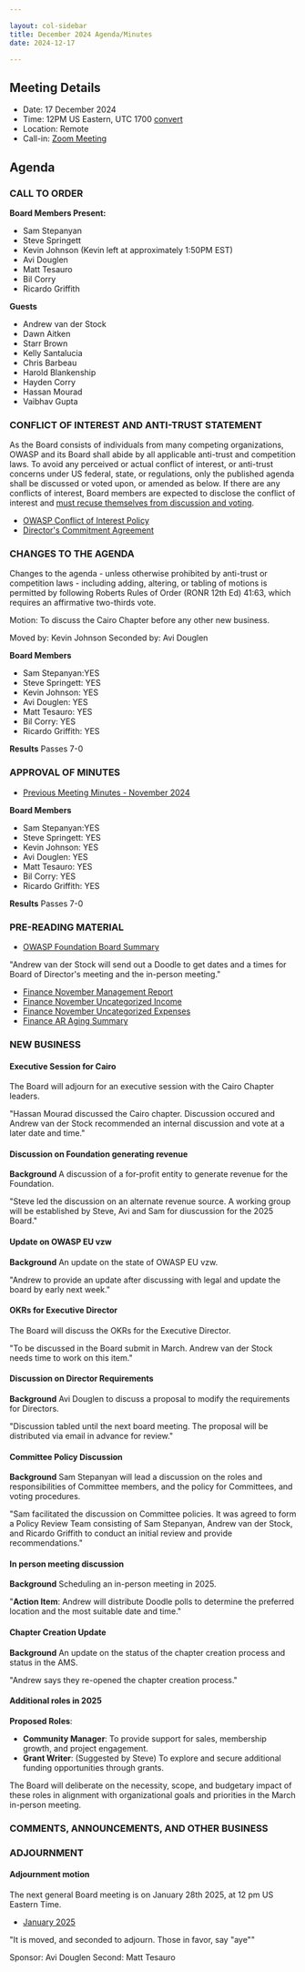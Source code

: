 ```yaml
---

layout: col-sidebar
title: December 2024 Agenda/Minutes 
date: 2024-12-17

---
```


## Meeting Details

- Date: 17 December 2024
- Time: 12PM US Eastern, UTC 1700 [convert](https://www.timeanddate.com/worldclock/meetingdetails.html?year=2024&month=12&day=17&hour=17&min=0&sec=0&p1=398&p2=110&p3=197&p4=64&p5=136&p6=179)
- Location: Remote
- Call-in: [Zoom Meeting](https://youtu.be/nra85HNZdhw)

## Agenda

### CALL TO ORDER

**Board Members Present:**
- Sam Stepanyan
- Steve Springett
- Kevin Johnson (Kevin left at approximately 1:50PM EST)
- Avi Douglen
- Matt Tesauro
- Bil Corry
- Ricardo Griffith

**Guests**
- Andrew van der Stock
- Dawn Aitken
- Starr Brown
- Kelly Santalucia
- Chris Barbeau
- Harold Blankenship
- Hayden Corry
- Hassan Mourad
- Vaibhav Gupta


### CONFLICT OF INTEREST AND ANTI-TRUST STATEMENT

As the Board consists of individuals from many competing organizations, OWASP and its Board shall abide by all applicable anti-trust and competition laws. To avoid any perceived or actual conflict of interest, or anti-trust concerns under US federal, state, or regulations, only the published agenda shall be discussed or voted upon, or amended as below. If there are any conflicts of interest, Board members are expected to disclose the conflict of interest and [must recuse themselves from discussion and voting](https://owasp.org/www-policy/legal/bylaws#section-702-disclosure-required).

- [OWASP Conflict of Interest Policy](https://owasp.org/www-policy/operational/conflict-of-interest)
- [Director's Commitment Agreement](https://owasp.org/www-policy/legal/directors-committment-agreement)

### CHANGES TO THE AGENDA

Changes to the agenda - unless otherwise prohibited by anti-trust or competition laws - including adding, altering, or tabling of motions is permitted by following Roberts Rules of Order (RONR 12th Ed) 41:63, which requires an affirmative two-thirds vote.

Motion: To discuss the Cairo Chapter before any other new business.

Moved by: Kevin Johnson
Seconded by: Avi Douglen

**Board Members**
- Sam Stepanyan:YES 
- Steve Springett: YES
- Kevin Johnson: YES
- Avi Douglen: YES
- Matt Tesauro: YES
- Bil Corry: YES
- Ricardo Griffith: YES

**Results**
Passes 7-0

### APPROVAL OF MINUTES

- [Previous Meeting Minutes - November 2024](/meetings-historical/2024/202411)

**Board Members**
- Sam Stepanyan:YES 
- Steve Springett: YES
- Kevin Johnson: YES
- Avi Douglen: YES
- Matt Tesauro: YES
- Bil Corry: YES
- Ricardo Griffith: YES

**Results**
Passes 7-0

### PRE-READING MATERIAL

- [OWASP Foundation Board Summary](https://docs.google.com/presentation/d/17GrB85J-rmU2L3JcyLfS-p98xEMec-OVIGBR5dAXUpI/edit?usp=sharing)

"Andrew van der Stock will send out a Doodle to get dates and a times for Board of Director's meeting and the in-person meeting."

- [Finance November Management Report](/attachments/202411-management-report.pdf)
- [Finance November Uncategorized Income](/attachments/202412-uncat-income.xlsx)
- [Finance November Uncategorized Expenses](/attachments/202412-uncat-expenses.xlsx)
- [Finance AR Aging Summary](/attachments/202412-ar-aging-summary.pdf)

### NEW BUSINESS

#### Executive Session for Cairo

The Board will adjourn for an executive session with the Cairo Chapter leaders.

"Hassan Mourad discussed the Cairo chapter. Discussion occured and Andrew van der Stock recommended an internal discussion and vote at a later date and time."

#### Discussion on Foundation generating revenue

**Background** A discussion of a for-profit entity to generate revenue for the Foundation.

"Steve led the discussion on an alternate revenue source. A working group will be established by Steve, Avi and Sam for diuscussion for the 2025 Board."

#### Update on OWASP EU vzw

**Background** An update on the state of OWASP EU vzw.

"Andrew to provide an update after discussing with legal and update the board by early next week."

#### OKRs for Executive Director

The Board will discuss the OKRs for the Executive Director.

"To be discussed in the Board submit in March.  Andrew van der Stock needs time to work on this item."

#### Discussion on Director Requirements

**Background** Avi Douglen to discuss a proposal to modify the requirements for Directors.

"Discussion tabled until the next board meeting. The proposal will be distributed via email in advance for review."

#### Committee Policy Discussion

**Background** Sam Stepanyan will lead a discussion on the roles and responsibilities of Committee members, and the policy for Committees, and voting procedures.

"Sam facilitated the discussion on Committee policies. It was agreed to form a Policy Review Team consisting of Sam Stepanyan, Andrew van der Stock, and Ricardo Griffith to conduct an initial review and provide recommendations."

#### In person meeting discussion

**Background** Scheduling an in-person meeting in 2025.

"**Action Item**: Andrew will distribute Doodle polls to determine the preferred location and the most suitable date and time."

#### Chapter Creation Update

**Background** An update on the status of the chapter creation process and status in the AMS.

"Andrew says they re-opened the chapter creation process."

#### Additional roles in 2025

**Proposed Roles**:

* **Community Manager**: To provide support for sales, membership growth, and project engagement.
* **Grant Writer**: (Suggested by Steve) To explore and secure additional funding opportunities through grants.

The Board will deliberate on the necessity, scope, and budgetary impact of these roles in alignment with organizational goals and priorities in the March in-person meeting.

### COMMENTS, ANNOUNCEMENTS, AND OTHER BUSINESS

### ADJOURNMENT

#### Adjournment motion

The next general Board meeting is on January 28th 2025, at 12 pm US Eastern Time.

- [January 2025](https://owasp.org/meetings/202501)

"It is moved, and seconded to adjourn. Those in favor, say "aye""

Sponsor: Avi Douglen
Second: Matt Tesauro
